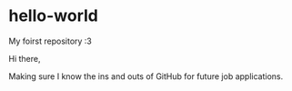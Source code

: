 # hello-world
My foirst repository :3

Hi there,

Making sure I know the ins and outs of GitHub for future job applications.
